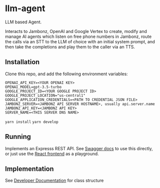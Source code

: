 # llm-agent

LLM based Agent.

Interacts to Jambonz, OpenAI and Google Vertex to create, modify and manage AI agents which listen on free phone numbers in Jambonz, route the calls via an STT to the LLM of choice with an initial system prompt, and then take the completions and play them to the caller via an TTS.

## Installation

Clone this repo, and add the following environment variables:
```
OPENAI_API_KEY=<YOUR OPENAI KEY>
OPENAI_MODEL=gpt-3.5-turbo
GOOGLE_PROJECT_ID=<YOUR GOOGLE PROJECT ID>
GOOGLE_PROJECT_LOCATION="us-central1"
GOOGLE_APPLICATION_CREDENTIALS=<PATH TO CREDENTIAL JSON FILE>
JAMBONZ_SERVER=<JAMBONZ API SERVER HOSTNAME>, usually api.server.name
JAMBONZ_API_KEY=<JAMBONZ API KEY>
SERVER_NAME=<THIS SERVER DNS NAME>
```
```yarn install```
```yarn develop```

## Running
Implements an Expresss REST API. See [Swagger docs](https://llm-agent.aplisay.com/swagger/) to use this directly, or just use the [React frontend](https://github.com/aplisay/llm-frontend) as a playground.
## Implementation

See [Developer Documentation](API.md) for class structure
